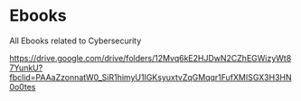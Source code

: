 # Ebooks
All Ebooks related to Cybersecurity

https://drive.google.com/drive/folders/12Mvq6kE2HJDwN2CZhEGWizyWt87YunkU?fbclid=PAAaZzonnatW0_SiR1himyU1IGKsyuxtvZqGMqqr1FufXMISGX3H3HN0o0tes
